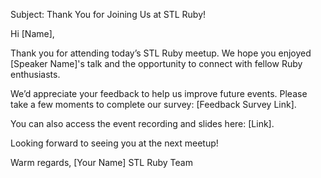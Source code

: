 Subject: Thank You for Joining Us at STL Ruby!

Hi [Name],

Thank you for attending today’s STL Ruby meetup. We hope you enjoyed [Speaker Name]'s talk and the opportunity to connect with fellow Ruby enthusiasts.

We’d appreciate your feedback to help us improve future events. Please take a few moments to complete our survey: [Feedback Survey Link].

You can also access the event recording and slides here: [Link].

Looking forward to seeing you at the next meetup!

Warm regards,
[Your Name]
STL Ruby Team

